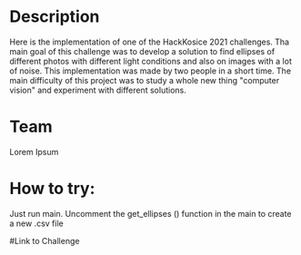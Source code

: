 # Description
Here is the implementation of one of the HackKosice 2021 challenges. Tha main goal of this challenge was to develop a solution to find ellipses of different photos with different light conditions and also on images with a lot of noise.
This implementation was made by two people in a short time. The main difficulty of this project was to study a whole new thing "computer vision" and experiment with different solutions.

# Team 
Lorem Ipsum

# How to try:
Just run main. Uncomment the get_ellipses () function in the main to create a new .csv file

#Link to Challenge
